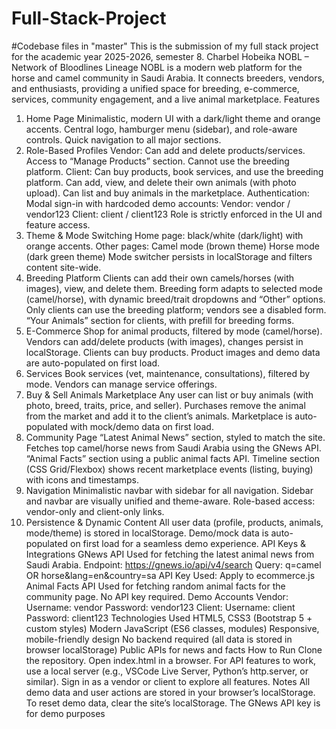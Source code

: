 # Full-Stack-Project
#Codebase files in "master"
This is the submission of my full stack project for the academic year 2025-2026, semester 8. Charbel Hobeika
NOBL – Network of Bloodlines Lineage
NOBL is a modern web platform for the horse and camel community in Saudi Arabia. It connects breeders, vendors, and enthusiasts, providing a unified space for breeding, e-commerce, services, community engagement, and a live animal marketplace.
Features
1. Home Page
Minimalistic, modern UI with a dark/light theme and orange accents.
Central logo, hamburger menu (sidebar), and role-aware controls.
Quick navigation to all major sections.
2. Role-Based Profiles
Vendor:
Can add and delete products/services.
Access to “Manage Products” section.
Cannot use the breeding platform.
Client:
Can buy products, book services, and use the breeding platform.
Can add, view, and delete their own animals (with photo upload).
Can list and buy animals in the marketplace.
Authentication:
Modal sign-in with hardcoded demo accounts:
Vendor: vendor / vendor123
Client: client / client123
Role is strictly enforced in the UI and feature access.
3. Theme & Mode Switching
Home page: black/white (dark/light) with orange accents.
Other pages:
Camel mode (brown theme)
Horse mode (dark green theme)
Mode switcher persists in localStorage and filters content site-wide.
4. Breeding Platform
Clients can add their own camels/horses (with images), view, and delete them.
Breeding form adapts to selected mode (camel/horse), with dynamic breed/trait dropdowns and “Other” options.
Only clients can use the breeding platform; vendors see a disabled form.
“Your Animals” section for clients, with prefill for breeding forms.
5. E-Commerce
Shop for animal products, filtered by mode (camel/horse).
Vendors can add/delete products (with images), changes persist in localStorage.
Clients can buy products.
Product images and demo data are auto-populated on first load.
6. Services
Book services (vet, maintenance, consultations), filtered by mode.
Vendors can manage service offerings.
7. Buy & Sell Animals Marketplace
Any user can list or buy animals (with photo, breed, traits, price, and seller).
Purchases remove the animal from the market and add it to the client’s animals.
Marketplace is auto-populated with mock/demo data on first load.
8. Community Page
“Latest Animal News” section, styled to match the site.
Fetches top camel/horse news from Saudi Arabia using the GNews API.
“Animal Facts” section using a public animal facts API.
Timeline section (CSS Grid/Flexbox) shows recent marketplace events (listing, buying) with icons and timestamps.
9. Navigation
Minimalistic navbar with sidebar for all navigation.
Sidebar and navbar are visually unified and theme-aware.
Role-based access: vendor-only and client-only links.
10. Persistence & Dynamic Content
All user data (profile, products, animals, mode/theme) is stored in localStorage.
Demo/mock data is auto-populated on first load for a seamless demo experience.
API Keys & Integrations
GNews API
Used for fetching the latest animal news from Saudi Arabia.
Endpoint: https://gnews.io/api/v4/search
Query: q=camel OR horse&lang=en&country=sa
API Key Used:
Apply to ecommerce.js
Animal Facts API
Used for fetching random animal facts for the community page.
No API key required.
Demo Accounts
Vendor:
Username: vendor
Password: vendor123
Client:
Username: client
Password: client123
Technologies Used
HTML5, CSS3 (Bootstrap 5 + custom styles)
Modern JavaScript (ES6 classes, modules)
Responsive, mobile-friendly design
No backend required (all data is stored in browser localStorage)
Public APIs for news and facts
How to Run
Clone the repository.
Open index.html in a browser.
For API features to work, use a local server (e.g., VSCode Live Server, Python’s http.server, or similar).
Sign in as a vendor or client to explore all features.
Notes
All demo data and user actions are stored in your browser’s localStorage.
To reset demo data, clear the site’s localStorage.
The GNews API key is for demo purposes

